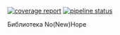 [![coverage report](https://gitlab.olimp.lan/alekseev/nhope/badges/coverage/coverage.svg)](http://gitlab.olimp.lan/alekseev/nhope/-/commits/master)
[![pipeline status](https://gitlab.olimp.lan/alekseev/nhope/badges/master/pipeline.svg)](http://gitlab.olimp.lan/alekseev/nhope/-/commits/master)

Библиотека No(New)Hope 
